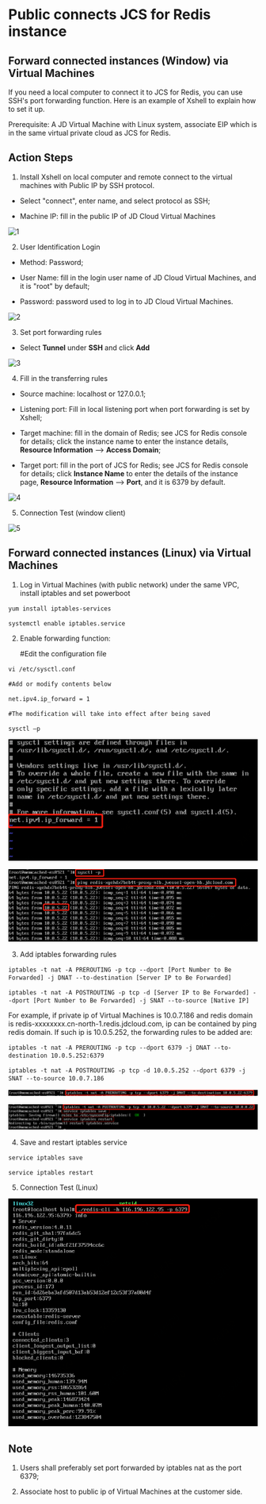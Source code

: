 # Public connects JCS for Redis instance

## Forward connected instances (Window) via Virtual Machines

If you need a local computer to connect it to JCS for Redis, you can use SSH's port forwarding function. Here is an example of Xshell to explain how to set it up.

Prerequisite: A JD Virtual Machine with Linux system, associate EIP which is in the same virtual private cloud as JCS for Redis.

## Action Steps

1. Install Xshell on local computer and remote connect to the virtual machines with Public IP by SSH protocol.

- Select "connect", enter name, and select protocol as SSH;

- Machine IP: fill in the public IP of JD Cloud Virtual Machines

![1](https://github.com/jdcloudcom/en/blob/translationUse/image/Redis/network1.png)

2. User Identification Login

- Method: Password;

- User Name: fill in the login user name of JD Cloud Virtual Machines, and it is "root" by default;

- Password: password used to log in to JD Cloud Virtual Machines.

![2](https://github.com/jdcloudcom/en/blob/translationUse/image/Redis/network2.png)

3. Set port forwarding rules

- Select **Tunnel** under **SSH** and click **Add**

![3](https://github.com/jdcloudcom/en/blob/translationUse/image/Redis/network3.png)

4. Fill in the transferring rules

- Source machine: localhost or 127.0.0.1;

- Listening port: Fill in local listening port when port forwarding is set by Xshell;

- Target machine: fill in the domain of Redis; see JCS for Redis console for details; click the instance name to enter the instance details, **Resource Information** –> **Access Domain**;

- Target port: fill in the port of JCS for Redis; see JCS for Redis console for details; click **Instance Name** to enter the details of the instance page, **Resource Information** –> **Port**, and it is 6379 by default.

![4](https://github.com/jdcloudcom/en/blob/translationUse/image/Redis/network4.png)

5. Connection Test (window client)

![5](https://github.com/jdcloudcom/en/blob/translationUse/image/Redis/5.png)

## Forward connected instances (Linux) via Virtual Machines

1. Log in Virtual Machines (with public network) under the same VPC, install iptables and set powerboot

```
yum install iptables-services
```

```
systemctl enable iptables.service
```

2. Enable forwarding function:

     #Edit the configuration file
     
```
vi /etc/sysctl.conf
```

    #Add or modify contents below
    
```
net.ipv4.ip_forward = 1
```

    #The modification will take into effect after being saved
    
```
sysctl –p
```

![5](../../../../image/Redis/11.png)

![5](../../../../image/Redis/12.png)


3. Add iptables forwarding rules

```
iptables -t nat -A PREROUTING -p tcp --dport [Port Number to Be Forwarded] -j DNAT --to-destination [Server IP to Be Forwarded] 
``` 
   
``` 
iptables -t nat -A POSTROUTING -p tcp -d [Server IP to Be Forwarded] --dport [Port Number to Be Forwarded] -j SNAT --to-source [Native IP]
```
    
For example, if private ip of Virtual Machines is 10.0.7.186 and redis domain is redis-xxxxxxxx.cn-north-1.redis.jdcloud.com, ip can be contained by ping redis domain. If such ip is 10.0.5.252, the forwarding rules to be added are:
    
```
iptables -t nat -A PREROUTING -p tcp --dport 6379 -j DNAT --to-destination 10.0.5.252:6379
```
    
```
iptables -t nat -A POSTROUTING -p tcp -d 10.0.5.252 --dport 6379 -j SNAT --to-source 10.0.7.186
```
    
![5](../../../../image/Redis/13.png)

![5](../../../../image/Redis/14.png)


4. Save and restart iptables service

```
service iptables save
```

```
service iptables restart
```

5. Connection Test (Linux)

![5](../../../../image/Redis/15.png)

## Note

1. Users shall preferably set port forwarded by iptables nat as the port 6379;

2. Associate host to public ip of Virtual Machines at the customer side.
